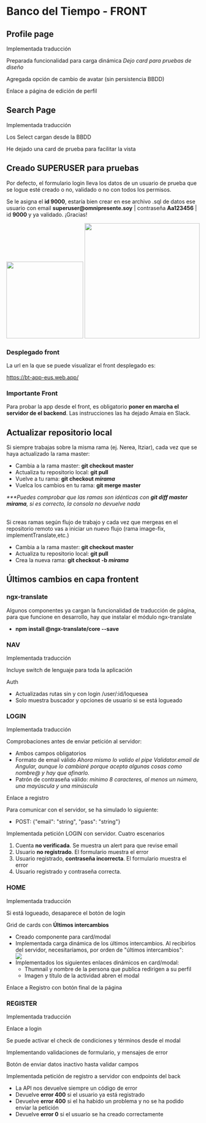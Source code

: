 # Banco del Tiempo - FRONT

## Profile page
<p>Implementada traducción</p>
<p>Preparada funcionalidad para carga dinámica <span><i> Dejo card para pruebas de diseño</i></span></p>
<p>Agregada opción de cambio de avatar (sin persistencia BBDD)</p>
<p>Enlace a página de edición de perfil</p>

## Search Page
<p>Implementada traducción</p>
<p>Los Select cargan desde la BBDD</p>
<p>He dejado una card de prueba para facilitar la vista</p>

## Creado SUPERUSER para pruebas
<p>Por defecto, el formulario login lleva los datos de un usuario de prueba que se logue esté creado o no, validado o no con todos los permisos.</p>
<p>Se le asigna el <b>id 9000</b>, estaría bien crear en ese archivo .sql de datos ese usuario con email <b>superuser@omnipresente.soy</b> | contraseña <b>Aa123456</b> | id <b> 9000</b> y ya validado. ¡Gracias!</p>
<img src='https://user-images.githubusercontent.com/77671360/208103465-c7512d6b-7b47-4270-8e31-5699057b2a64.png' style='width:200px;'/>
<img src='https://user-images.githubusercontent.com/77671360/208103536-f3348681-7997-400a-9301-6de05f7ac562.png' style='width:300px;'/>

<h3><b>Desplegado front</b></h3>
<p>La url en la que se puede visualizar el front desplegado es:</p>
<a href="https://bt-app-eus.web.app/">https://bt-app-eus.web.app/</a>

<h3>Importante <b>Front</b></h3>
<p>Para probar la app desde el front, es obligatorio <b>poner en marcha el servidor de el backend</b>. Las instrucciones las ha dejado Amaia en Slack.</p>

## Actualizar repositorio local
<p>Si siempre trabajas sobre la misma rama (ej. Nerea, Itziar), cada vez que se haya actualizado la rama master:</p>
<ul>
  <li>Cambia a la rama master: <b>git checkout master</b></li>
  <li>Actualiza tu repositorio local: <b>git pull</b></li>
  <li>Vuelve a tu rama: <b>git checkout <i>mirama</i></b></li>
  <li>Vuelca los cambios en tu rama: <b>git merge master</b></li>
</ul>
<span><i>***Puedes comprobar que las ramas son idénticas con <b>git diff master mirama</b>, si es correcto, la consola no devuelve nada</i></span>
</br></br>
<p>Si creas ramas según flujo de trabajo y cada vez que mergeas en el repositorio remoto vas a iniciar un nuevo flujo (rama image-fix, implementTranslate,etc.)</p>
<ul>
  <li>Cambia a la rama master: <b>git checkout master</b></li>
  <li>Actualiza tu repositorio local: <b>git pull</b></li>
  <li>Crea la nueva rama: <b>git checkout -b <i>mirama</i></b></li>
</ul>

## Últimos cambios en capa frontent
### ngx-translate
<p>Algunos componentes ya cargan la funcionalidad de traducción de página, para que funcione en desarrollo, hay que instalar el módulo ngx-translate</p>
<ul>
  <li><b>npm install @ngx-translate/core --save</b></li>
</ul>

### NAV
<p>Implementada traducción</p>
<p>Incluye switch de lenguaje para toda la aplicación</p>
<p>Auth</p>
<ul>
  <li>Actualizadas rutas sin y con login /user/:id/loquesea</li>
  <li>Solo muestra buscador y opciones de usuario si se está logueado</li>
</ul>

### LOGIN
<p>Implementada traducción</p>
<p>Comprobaciones antes de enviar petición al servidor: </p>
<ul>
  <li>Ambos campos obligatorios</li>
  <li>Formato de email válido <i>Ahora mismo lo valido el pipe Validator.email de Angular, aunque lo cambiaré porque acepta algunas cosas como nombre@ y hay que afinarlo.</i></li>
  <li>Patrón de contraseña válido: <i>mínimo 8 caracteres, al menos un número, una mayúscula y una minúscula</i></li>
</ul>
<p>Enlace a registro</p>
<p>Para comunicar con el servidor, se ha simulado lo siguiente: </p>
<ul>
  <li> POST: {"email": "string", "pass": "string"}
</ul>
<p>Implementada petición LOGIN con servidor. Cuatro escenarios</p>
<ol>
  <li>Cuenta <b>no verificada</b>. Se muestra un alert para que revise email</li>
  <li>Usuario <b>no registrado</b>. El formulario muestra el error</li>
  <li>Usuario registrado, <b>contraseña incorrecta</b>. El formulario muestra el error</li>
  <li>Usuario registrado y contraseña correcta.
</ol>

### HOME
<p>Implementada traducción</p>
<p>Si está logueado, desaparece el botón de login</p>
<p>Grid de cards con <b>Últimos intercambios</b></p>
<ul>
  <li>Creado componente para card/modal</li>
  <li>Implementada carga dinámica de los últimos intercambios. Al recibirlos del servidor, necesitaríamos, por orden de "últimos intercambios":</li>
  <image src="https://user-images.githubusercontent.com/77671360/203613202-17ccfb89-0425-461c-be24-d32d3662bda9.png" />
  <li>Implementados los siguientes enlaces dinámicos en card/modal:
    <ul>
      <li>Thumnail y nombre de la persona que publica redirigen a su perfil</li>
      <li>Imagen y título de la actividad abren el modal</li>
    </ul>
  </li>
</ul>
<p>Enlace a Registro con botón final de la página</p>
    
### REGISTER
<p>Implementada traducción</p>
<p>Enlace a login</p>
<p>Se puede activar el check de condiciones y términos desde el modal</p>
<p>Implementando validaciones de formulario, y mensajes de error</p>
<p>Botón de enviar datos inactivo hasta validar campos</p>
<p>Implementada petición de registro a servidor con endpoints del back</p>
  <ul>
    <li>La API nos devuelve siempre un código de error</li>
    <li>Devuelve <b>error 400</b> si el usuario ya está registrado</li>
    <li>Devuelve <b>error 400</b> si el ha habido un problema y no se ha podido enviar la petición</li>
    <li>Devuelve <b>error 0</b> si el usuario se ha creado correctamente</li>
  </ul>
